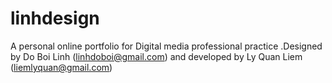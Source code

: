 # linhdesign
A personal online portfolio for Digital media professional practice
.Designed by Do Boi Linh (linhdoboi@gmail.com) and developed by Ly Quan Liem (liemlyquan@gmail.com)
